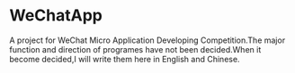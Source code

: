 # WeChatApp
A project for WeChat Micro Application Developing Competition.The major function and direction of programes have not been decided.When it become decided,I will write them here in English and Chinese.
